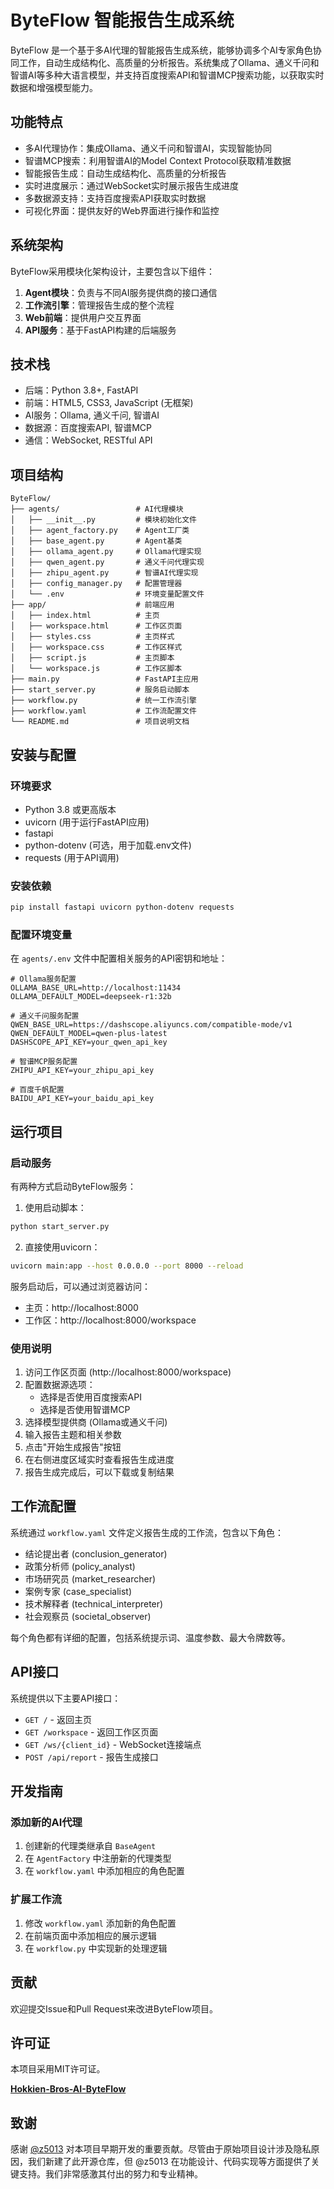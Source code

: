 # ByteFlow 智能报告生成系统

ByteFlow 是一个基于多AI代理的智能报告生成系统，能够协调多个AI专家角色协同工作，自动生成结构化、高质量的分析报告。系统集成了Ollama、通义千问和智谱AI等多种大语言模型，并支持百度搜索API和智谱MCP搜索功能，以获取实时数据和增强模型能力。

## 功能特点

- 多AI代理协作：集成Ollama、通义千问和智谱AI，实现智能协同
- 智谱MCP搜索：利用智谱AI的Model Context Protocol获取精准数据
- 智能报告生成：自动生成结构化、高质量的分析报告
- 实时进度展示：通过WebSocket实时展示报告生成进度
- 多数据源支持：支持百度搜索API获取实时数据
- 可视化界面：提供友好的Web界面进行操作和监控

## 系统架构

ByteFlow采用模块化架构设计，主要包含以下组件：

1. **Agent模块**：负责与不同AI服务提供商的接口通信
2. **工作流引擎**：管理报告生成的整个流程
3. **Web前端**：提供用户交互界面
4. **API服务**：基于FastAPI构建的后端服务

## 技术栈

- 后端：Python 3.8+, FastAPI
- 前端：HTML5, CSS3, JavaScript (无框架)
- AI服务：Ollama, 通义千问, 智谱AI
- 数据源：百度搜索API, 智谱MCP
- 通信：WebSocket, RESTful API

## 项目结构

```
ByteFlow/
├── agents/                 # AI代理模块
│   ├── __init__.py         # 模块初始化文件
│   ├── agent_factory.py    # Agent工厂类
│   ├── base_agent.py       # Agent基类
│   ├── ollama_agent.py     # Ollama代理实现
│   ├── qwen_agent.py       # 通义千问代理实现
│   ├── zhipu_agent.py      # 智谱AI代理实现
│   ├── config_manager.py   # 配置管理器
│   └── .env                # 环境变量配置文件
├── app/                    # 前端应用
│   ├── index.html          # 主页
│   ├── workspace.html      # 工作区页面
│   ├── styles.css          # 主页样式
│   ├── workspace.css       # 工作区样式
│   ├── script.js           # 主页脚本
│   └── workspace.js        # 工作区脚本
├── main.py                 # FastAPI主应用
├── start_server.py         # 服务启动脚本
├── workflow.py             # 统一工作流引擎
├── workflow.yaml           # 工作流配置文件
└── README.md               # 项目说明文档
```

## 安装与配置

### 环境要求

- Python 3.8 或更高版本
- uvicorn (用于运行FastAPI应用)
- fastapi
- python-dotenv (可选，用于加载.env文件)
- requests (用于API调用)

### 安装依赖

```bash
pip install fastapi uvicorn python-dotenv requests
```

### 配置环境变量

在 `agents/.env` 文件中配置相关服务的API密钥和地址：

```env
# Ollama服务配置
OLLAMA_BASE_URL=http://localhost:11434
OLLAMA_DEFAULT_MODEL=deepseek-r1:32b

# 通义千问服务配置
QWEN_BASE_URL=https://dashscope.aliyuncs.com/compatible-mode/v1
QWEN_DEFAULT_MODEL=qwen-plus-latest
DASHSCOPE_API_KEY=your_qwen_api_key

# 智谱MCP服务配置
ZHIPU_API_KEY=your_zhipu_api_key

# 百度千帆配置
BAIDU_API_KEY=your_baidu_api_key
```

## 运行项目

### 启动服务

有两种方式启动ByteFlow服务：

1. 使用启动脚本：
```bash
python start_server.py
```

2. 直接使用uvicorn：
```bash
uvicorn main:app --host 0.0.0.0 --port 8000 --reload
```

服务启动后，可以通过浏览器访问：
- 主页：http://localhost:8000
- 工作区：http://localhost:8000/workspace

### 使用说明

1. 访问工作区页面 (http://localhost:8000/workspace)
2. 配置数据源选项：
   - 选择是否使用百度搜索API
   - 选择是否使用智谱MCP
3. 选择模型提供商 (Ollama或通义千问)
4. 输入报告主题和相关参数
5. 点击"开始生成报告"按钮
6. 在右侧进度区域实时查看报告生成进度
7. 报告生成完成后，可以下载或复制结果

## 工作流配置

系统通过 `workflow.yaml` 文件定义报告生成的工作流，包含以下角色：

- 结论提出者 (conclusion_generator)
- 政策分析师 (policy_analyst)
- 市场研究员 (market_researcher)
- 案例专家 (case_specialist)
- 技术解释者 (technical_interpreter)
- 社会观察员 (societal_observer)

每个角色都有详细的配置，包括系统提示词、温度参数、最大令牌数等。

## API接口

系统提供以下主要API接口：

- `GET /` - 返回主页
- `GET /workspace` - 返回工作区页面
- `GET /ws/{client_id}` - WebSocket连接端点
- `POST /api/report` - 报告生成接口

## 开发指南

### 添加新的AI代理

1. 创建新的代理类继承自 `BaseAgent`
2. 在 `AgentFactory` 中注册新的代理类型
3. 在 `workflow.yaml` 中添加相应的角色配置

### 扩展工作流

1. 修改 `workflow.yaml` 添加新的角色配置
2. 在前端页面中添加相应的展示逻辑
3. 在 `workflow.py` 中实现新的处理逻辑

## 贡献

欢迎提交Issue和Pull Request来改进ByteFlow项目。

## 许可证

本项目采用MIT许可证。

**[Hokkien-Bros-AI-ByteFlow](https://github.com/SimonSkywalke/Hokkien-Bros-AI-ByteFlow)**

## 致谢

感谢 [@z5013](https://github.com/z5013) 对本项目早期开发的重要贡献。尽管由于原始项目设计涉及隐私原因，我们新建了此开源仓库，但 @z5013 在功能设计、代码实现等方面提供了关键支持。我们非常感激其付出的努力和专业精神。